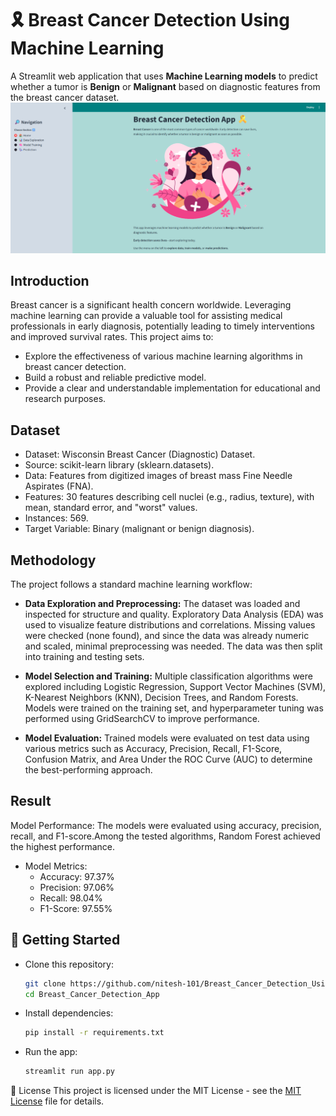 # 🎗️ Breast Cancer Detection Using Machine Learning
A Streamlit web application that uses **Machine Learning models** to predict whether a tumor is **Benign** or **Malignant** based on diagnostic features from the breast cancer dataset.
![image alt](https://github.com/nitesh-101/Breast_Cancer_Detection_Using_ML/blob/main/homepage.png?raw=true)

## Introduction 

Breast cancer is a significant health concern worldwide. Leveraging machine learning can provide a valuable tool for assisting medical professionals in early diagnosis, potentially leading to timely interventions and improved survival rates. This project aims to:
* Explore the effectiveness of various machine learning algorithms in breast cancer detection.
* Build a robust and reliable predictive model.
* Provide a clear and understandable implementation for educational and research purposes.

## Dataset

* Dataset: Wisconsin Breast Cancer (Diagnostic) Dataset.
* Source: scikit-learn library (sklearn.datasets).
* Data: Features from digitized images of breast mass Fine Needle Aspirates (FNA).
* Features: 30 features describing cell nuclei (e.g., radius, texture), with mean, standard error, and "worst" values.
* Instances: 569.
* Target Variable: Binary (malignant or benign diagnosis).

## Methodology
The project follows a standard machine learning workflow:
* **Data Exploration and Preprocessing:**
The dataset was loaded and inspected for structure and quality. Exploratory Data Analysis (EDA) was used to visualize feature distributions and correlations. Missing values were checked (none found), and since the data was already numeric and scaled, minimal preprocessing was needed. The data was then split into training and testing sets.

* **Model Selection and Training:**
Multiple classification algorithms were explored including Logistic Regression, Support Vector Machines (SVM), K-Nearest Neighbors (KNN), Decision Trees, and Random Forests. Models were trained on the training set, and hyperparameter tuning was performed using GridSearchCV to improve performance.

* **Model Evaluation:**
Trained models were evaluated on test data using various metrics such as Accuracy, Precision, Recall, F1-Score, Confusion Matrix, and Area Under the ROC Curve (AUC) to determine the best-performing approach.

## Result
Model Performance:
The models were evaluated using accuracy, precision, recall, and F1-score.Among the tested algorithms, Random Forest achieved the highest performance.
* Model Metrics:
     * Accuracy: 97.37%     
     * Precision: 97.06%     
     * Recall: 98.04%      
     * F1-Score: 97.55%

## 🚀 Getting Started

* Clone this repository:
   ```bash
   git clone https://github.com/nitesh-101/Breast_Cancer_Detection_Using_ML.git
   cd Breast_Cancer_Detection_App

* Install dependencies:
   ```bash
   pip install -r requirements.txt

* Run the app:
   ```bash
   streamlit run app.py

📄 License
This project is licensed under the MIT License - see the [MIT License](LICENSE) file for details.
                                                                                                                   

